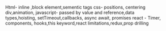 Html- inline ,block element,sementic tags
css-  positions, centering div,animation,
javascript- passed by value and reference,data types,hoisting, setTimeout,callbacks, async await, promises
react - Timer, components, hooks,this keyword,react limitations,redux,prop drilling